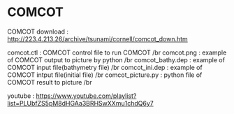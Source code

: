 # COMCOT

COMCOT download : http://223.4.213.26/archive/tsunami/cornell/comcot_down.htm

comcot.ctl : COMCOT control file to run COMCOT /br
comcot.png : example of COMCOT output to picture by python /br
comcot_bathy.dep : example of COMCOT input file(bathymetry file) /br
comcot_ini.dep : example of COMCOT intput file(initial file) /br
comcot_picture.py : python file of COMCOT result to picture /br

youtube : https://www.youtube.com/playlist?list=PLUbfZS5pM8dHGAa3BRHSwXXmu1chdQ6y7
